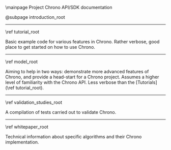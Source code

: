 \mainpage Project Chrono API/SDK documentation


@subpage introduction_root

---

\ref tutorial_root

Basic example code for various features in Chrono. Rather verbose, good place to get started on how to use Chrono.

---

\ref model_root

Aiming to help in two ways: demonstrate more advanced features of Chrono, and provide a head-start for a Chrono project. Assumes a higher level of familiarity with the Chrono API. Less verbose than the [Tutorials](\ref tutorial_root).

---

\ref validation_studies_root

A compilation of tests carried out to validate Chrono.

---

\ref whitepaper_root

Technical information about specific algorithms and their Chrono implementation.
